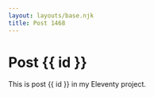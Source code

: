 ```yaml
---
layout: layouts/base.njk
title: Post 1468
---
```


# Post {{ id }}

This is post {{ id }} in my Eleventy project.
